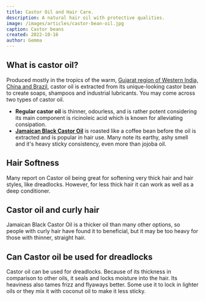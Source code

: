 ```yaml
---
title: Castor Oil and Hair Care.
description: A natural hair oil with protective qualities.
image: /images/articles/castor-bean-oil.jpg
caption: Castor beans
created: 2022-10-16
author: Gemma
---
```


## What is castor oil?

Produced mostly in the tropics of the warm, [Gujarat region of Western India, China and Brazil](https://www.ncbi.nlm.nih.gov/pmc/articles/PMC5015816/), castor oil is extracted from its unique-looking castor bean to create soaps, shampoos and industrial lubricants. You may come across two types of castor oil.

- **Regular castor oil** is thinner, odourless, and is rather potent considering its main component is ricinoleic acid which is known for alleviating consipation.
- **[Jamaican Black Castor Oil](https://www.castoroil.co.uk/types-of-castor-oil.html)** is roasted like a coffee bean before the oil is extracted and is popular in hair use. Many note its earthy, ashy smell and it's heavy sticky consistency, even more than jojoba oil.

## Hair Softness

Many report on Castor oil being great for softening very thick hair and hair styles, like dreadlocks. However, for less thick hair it can work as well as a deep conditioner.

## Castor oil and curly hair

Jamaican Black Castor Oil is a thicker oil than many other options, so people with curly hair have found it to beneficial, but it may be too heavy for those with thinner, straight hair.

## Can Castor oil be used for dreadlocks

Castor oil can be used for dreadlocks. Because of its thickness in comparison to other oils, 
it seals and locks moisture into the hair. Its heaviness also tames frizz and flyaways better.
Some use it to lock in lighter oils or they mix it with coconut oil to make it less sticky.